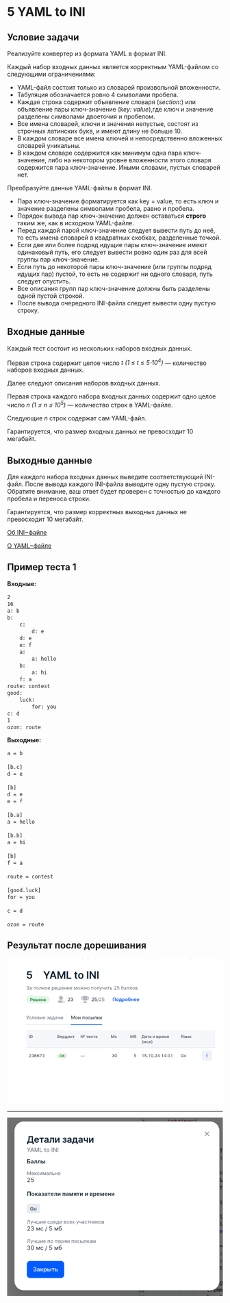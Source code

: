 # 5 YAML to INI

## Условие задачи
Реализуйте конвертер из формата YAML в формат INI.

Каждый набор входных данных является корректным YAML-файлом со следующими ограничениями:
 - YAML-файл состоит только из словарей произвольной вложенности.
 - Табуляция обозначается ровно 4 символами пробела.
 - Каждая строка содержит объявление словаря (*section:*) или объявление пары ключ-значение (*key: value*),где ключ и значение разделены символами двоеточия и пробелом.
 - Все имена словарей, ключи и значения непустые, состоят из строчных латинских букв, и имеют длину не больше 10.
 - В каждом словаре все имена ключей и непосредственно вложенных словарей уникальны.
 - В каждом словаре содержится как минимум одна пара ключ-значение, либо на некотором уровне вложенности этого словаря содержится пара ключ-значение. Иными словами, пустых словарей нет.

Преобразуйте данные YAML-файлы в формат INI.

 - Пара ключ-значение форматируется как key = value, то есть ключ и значение разделены символами пробела, равно и пробела.
 - Порядок вывода пар ключ-значение должен оставаться **строго** таким же, как в исходном YAML-файле.
 - Перед каждой парой ключ-значение следует вывести путь до неё, то есть имена словарей в квадратных скобках, разделенные точкой.
 - Если две или более подряд идущие пары ключ-значение имеют одинаковый путь, его следует вывести ровно один раз для всей группы пар ключ-значение.
 - Если путь до некоторой пары ключ-значение (или группы подряд идущих пар) пустой, то есть не содержит ни одного словаря, путь следует опустить.
 - Все описания групп пар ключ-значение должны быть разделены одной пустой строкой.
 - После вывода очередного INI-файла следует вывести одну пустую строку.

## Входные данные
Каждый тест состоит из нескольких наборов входных данных.

Первая строка содержит целое число *t (1 ≤ t ≤ 5⋅10<sup>4</sup>)* — количество наборов входных данных.

Далее следуют описания наборов входных данных.

Первая строка каждого набора входных данных содержит одно целое число *n (1 ≤ n ≤ 10<sup>5</sup>)*
— количество строк в YAML-файле.

Следующие *n* строк содержат сам YAML-файл.

Гарантируется, что размер входных данных не превосходит 10 мегабайт.

## Выходные данные
Для каждого набора входных данных выведите соответствующий INI-файл. После вывода каждого INI-файла выводите одну пустую строку.
Обратите внимание, ваш ответ будет проверен с точностью до каждого пробела и переноса строки.

Гарантируется, что размер корректных выходных данных не превосходит 10 мегабайт.

[Об INI−файле](https://en.wikipedia.org/wiki/INI_file)

[О YAML−файле](https://en.wikipedia.org/wiki/YAML)

## Пример теста 1
**Входные:**
```
2
16
a: b
b:
    c:
        d: e
    d: e
    e: f
    a:
        a: hello
    b:
        a: hi
    f: a
route: contest
good:
    luck:
        for: you
c: d
1
ozon: route
```
**Выходные:**
```
a = b

[b.c]
d = e

[b]
d = e
e = f

[b.a]
a = hello

[b.b]
a = hi

[b]
f = a

route = contest

[good.luck]
for = you

c = d

ozon = route
```

## Результат после дорешивания

![Результат задачи](result_1.png "Результат задачи")
 - - - -
![Результат задачи](result_2.png "Результат задачи")
